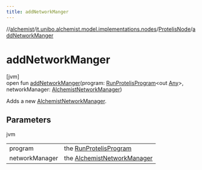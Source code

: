 ```yaml
---
title: addNetworkManger
---
```

//[alchemist](../../../index.html)/[it.unibo.alchemist.model.implementations.nodes](../index.html)/[ProtelisNode](index.html)/[addNetworkManger](add-network-manger.html)



# addNetworkManger



[jvm]\
open fun [addNetworkManger](add-network-manger.html)(program: [RunProtelisProgram](../../it.unibo.alchemist.model.implementations.actions/-run-protelis-program/index.html)<out [Any](https://kotlinlang.org/api/latest/jvm/stdlib/kotlin/-any/index.html)>, networkManager: [AlchemistNetworkManager](../../it.unibo.alchemist.protelis/-alchemist-network-manager/index.html))



Adds a new [AlchemistNetworkManager](../../it.unibo.alchemist.protelis/-alchemist-network-manager/index.html).



## Parameters


jvm

| | |
|---|---|
| program | the [RunProtelisProgram](../../it.unibo.alchemist.model.implementations.actions/-run-protelis-program/index.html) |
| networkManager | the [AlchemistNetworkManager](../../it.unibo.alchemist.protelis/-alchemist-network-manager/index.html) |




